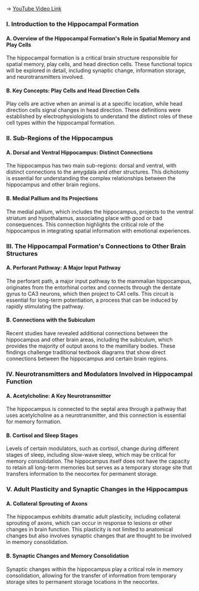 -> [YouTube Video Link](https://www.youtube.com/watch?v=pgjBwhb7A28&list=PLUl4u3cNGP62ABe0O-0qtaHHxyKQi1ZwR&index=28&pp=iAQB)

### I. Introduction to the Hippocampal Formation
#### A. Overview of the Hippocampal Formation's Role in Spatial Memory and Play Cells

The hippocampal formation is a critical brain structure responsible for spatial memory, play cells, and head direction cells. These functional topics will be explored in detail, including synaptic change, information storage, and neurotransmitters involved.

#### B. Key Concepts: Play Cells and Head Direction Cells

Play cells are active when an animal is at a specific location, while head direction cells signal changes in head direction. These definitions were established by electrophysiologists to understand the distinct roles of these cell types within the hippocampal formation.

### II. Sub-Regions of the Hippocampus
#### A. Dorsal and Ventral Hippocampus: Distinct Connections

The hippocampus has two main sub-regions: dorsal and ventral, with distinct connections to the amygdala and other structures. This dichotomy is essential for understanding the complex relationships between the hippocampus and other brain regions.

#### B. Medial Pallium and Its Projections

The medial pallium, which includes the hippocampus, projects to the ventral striatum and hypothalamus, associating place with good or bad consequences. This connection highlights the critical role of the hippocampus in integrating spatial information with emotional experiences.

### III. The Hippocampal Formation's Connections to Other Brain Structures
#### A. Perforant Pathway: A Major Input Pathway

The perforant path, a major input pathway to the mammalian hippocampus, originates from the entorhinal cortex and connects through the dentate gyrus to CA3 neurons, which then project to CA1 cells. This circuit is essential for long-term potentiation, a process that can be induced by rapidly stimulating the pathway.

#### B. Connections with the Subiculum

Recent studies have revealed additional connections between the hippocampus and other brain areas, including the subiculum, which provides the majority of output axons to the mamillary bodies. These findings challenge traditional textbook diagrams that show direct connections between the hippocampus and certain brain regions.

### IV. Neurotransmitters and Modulators Involved in Hippocampal Function
#### A. Acetylcholine: A Key Neurotransmitter

The hippocampus is connected to the septal area through a pathway that uses acetylcholine as a neurotransmitter, and this connection is essential for memory formation.

#### B. Cortisol and Sleep Stages

Levels of certain modulators, such as cortisol, change during different stages of sleep, including slow-wave sleep, which may be critical for memory consolidation. The hippocampus itself does not have the capacity to retain all long-term memories but serves as a temporary storage site that transfers information to the neocortex for permanent storage.

### V. Adult Plasticity and Synaptic Changes in the Hippocampus
#### A. Collateral Sprouting of Axons

The hippocampus exhibits dramatic adult plasticity, including collateral sprouting of axons, which can occur in response to lesions or other changes in brain function. This plasticity is not limited to anatomical changes but also involves synaptic changes that are thought to be involved in memory consolidation.

#### B. Synaptic Changes and Memory Consolidation

Synaptic changes within the hippocampus play a critical role in memory consolidation, allowing for the transfer of information from temporary storage sites to permanent storage locations in the neocortex.